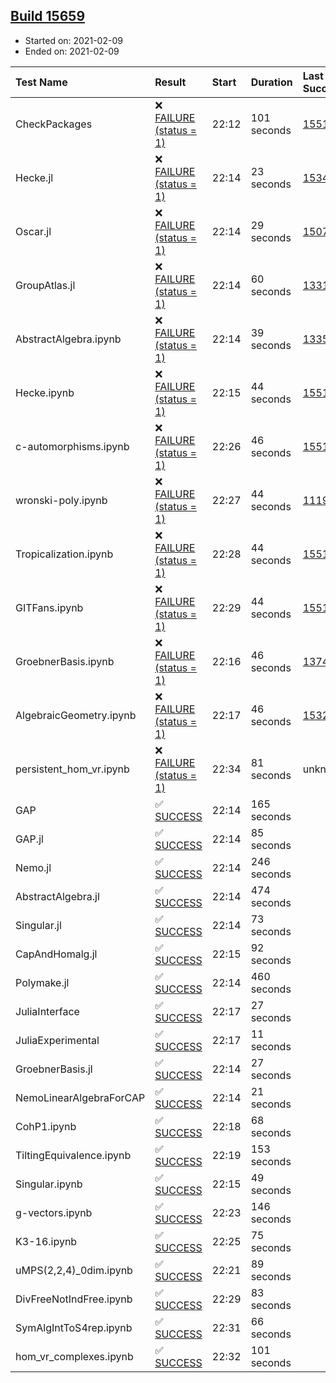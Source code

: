 ## [Build 15659](https://oscarci.mathematik.uni-kl.de/job/oscar/15659/)

* Started on: 2021-02-09
* Ended on: 2021-02-09

| Test Name    | Result | Start | Duration | Last Success | First Failure |
|:-------------|:-------|:------|:---------|:-------------|:--------------|
| CheckPackages | ❌ [FAILURE (status = 1)](https://oscarci.mathematik.uni-kl.de/job/oscar/15659/artifact/logs/build-15659/CheckPackages.log) | 22:12 | 101 seconds | [15514](https://oscarci.mathematik.uni-kl.de/job/oscar/15514/) | [15515](https://oscarci.mathematik.uni-kl.de/job/oscar/15515/) |
| Hecke.jl | ❌ [FAILURE (status = 1)](https://oscarci.mathematik.uni-kl.de/job/oscar/15659/artifact/logs/build-15659/Hecke.jl.log) | 22:14 | 23 seconds | [15344](https://oscarci.mathematik.uni-kl.de/job/oscar/15344/) | [15348](https://oscarci.mathematik.uni-kl.de/job/oscar/15348/) |
| Oscar.jl | ❌ [FAILURE (status = 1)](https://oscarci.mathematik.uni-kl.de/job/oscar/15659/artifact/logs/build-15659/Oscar.jl.log) | 22:14 | 29 seconds | [15079](https://oscarci.mathematik.uni-kl.de/job/oscar/15079/) | [15080](https://oscarci.mathematik.uni-kl.de/job/oscar/15080/) |
| GroupAtlas.jl | ❌ [FAILURE (status = 1)](https://oscarci.mathematik.uni-kl.de/job/oscar/15659/artifact/logs/build-15659/GroupAtlas.jl.log) | 22:14 | 60 seconds | [13311](https://oscarci.mathematik.uni-kl.de/job/oscar/13311/) | [13312](https://oscarci.mathematik.uni-kl.de/job/oscar/13312/) |
| AbstractAlgebra.ipynb | ❌ [FAILURE (status = 1)](https://oscarci.mathematik.uni-kl.de/job/oscar/15659/artifact/logs/build-15659/AbstractAlgebra.ipynb.log) | 22:14 | 39 seconds | [13355](https://oscarci.mathematik.uni-kl.de/job/oscar/13355/) | [13356](https://oscarci.mathematik.uni-kl.de/job/oscar/13356/) |
| Hecke.ipynb | ❌ [FAILURE (status = 1)](https://oscarci.mathematik.uni-kl.de/job/oscar/15659/artifact/logs/build-15659/Hecke.ipynb.log) | 22:15 | 44 seconds | [15514](https://oscarci.mathematik.uni-kl.de/job/oscar/15514/) | [15515](https://oscarci.mathematik.uni-kl.de/job/oscar/15515/) |
| c-automorphisms.ipynb | ❌ [FAILURE (status = 1)](https://oscarci.mathematik.uni-kl.de/job/oscar/15659/artifact/logs/build-15659/c-automorphisms.ipynb.log) | 22:26 | 46 seconds | [15514](https://oscarci.mathematik.uni-kl.de/job/oscar/15514/) | [15515](https://oscarci.mathematik.uni-kl.de/job/oscar/15515/) |
| wronski-poly.ipynb | ❌ [FAILURE (status = 1)](https://oscarci.mathematik.uni-kl.de/job/oscar/15659/artifact/logs/build-15659/wronski-poly.ipynb.log) | 22:27 | 44 seconds | [11192](https://oscarci.mathematik.uni-kl.de/job/oscar/11192/) | [11193](https://oscarci.mathematik.uni-kl.de/job/oscar/11193/) |
| Tropicalization.ipynb | ❌ [FAILURE (status = 1)](https://oscarci.mathematik.uni-kl.de/job/oscar/15659/artifact/logs/build-15659/Tropicalization.ipynb.log) | 22:28 | 44 seconds | [15514](https://oscarci.mathematik.uni-kl.de/job/oscar/15514/) | [15515](https://oscarci.mathematik.uni-kl.de/job/oscar/15515/) |
| GITFans.ipynb | ❌ [FAILURE (status = 1)](https://oscarci.mathematik.uni-kl.de/job/oscar/15659/artifact/logs/build-15659/GITFans.ipynb.log) | 22:29 | 44 seconds | [15514](https://oscarci.mathematik.uni-kl.de/job/oscar/15514/) | [15515](https://oscarci.mathematik.uni-kl.de/job/oscar/15515/) |
| GroebnerBasis.ipynb | ❌ [FAILURE (status = 1)](https://oscarci.mathematik.uni-kl.de/job/oscar/15659/artifact/logs/build-15659/GroebnerBasis.ipynb.log) | 22:16 | 46 seconds | [13748](https://oscarci.mathematik.uni-kl.de/job/oscar/13748/) | [13749](https://oscarci.mathematik.uni-kl.de/job/oscar/13749/) |
| AlgebraicGeometry.ipynb | ❌ [FAILURE (status = 1)](https://oscarci.mathematik.uni-kl.de/job/oscar/15659/artifact/logs/build-15659/AlgebraicGeometry.ipynb.log) | 22:17 | 46 seconds | [15322](https://oscarci.mathematik.uni-kl.de/job/oscar/15322/) | [15323](https://oscarci.mathematik.uni-kl.de/job/oscar/15323/) |
| persistent_hom_vr.ipynb | ❌ [FAILURE (status = 1)](https://oscarci.mathematik.uni-kl.de/job/oscar/15659/artifact/logs/build-15659/persistent_hom_vr.ipynb.log) | 22:34 | 81 seconds | unknown | unknown |
| GAP | ✅ [SUCCESS](https://oscarci.mathematik.uni-kl.de/job/oscar/15659/artifact/logs/build-15659/GAP.log) | 22:14 | 165 seconds |  |  |
| GAP.jl | ✅ [SUCCESS](https://oscarci.mathematik.uni-kl.de/job/oscar/15659/artifact/logs/build-15659/GAP.jl.log) | 22:14 | 85 seconds |  |  |
| Nemo.jl | ✅ [SUCCESS](https://oscarci.mathematik.uni-kl.de/job/oscar/15659/artifact/logs/build-15659/Nemo.jl.log) | 22:14 | 246 seconds |  |  |
| AbstractAlgebra.jl | ✅ [SUCCESS](https://oscarci.mathematik.uni-kl.de/job/oscar/15659/artifact/logs/build-15659/AbstractAlgebra.jl.log) | 22:14 | 474 seconds |  |  |
| Singular.jl | ✅ [SUCCESS](https://oscarci.mathematik.uni-kl.de/job/oscar/15659/artifact/logs/build-15659/Singular.jl.log) | 22:14 | 73 seconds |  |  |
| CapAndHomalg.jl | ✅ [SUCCESS](https://oscarci.mathematik.uni-kl.de/job/oscar/15659/artifact/logs/build-15659/CapAndHomalg.jl.log) | 22:15 | 92 seconds |  |  |
| Polymake.jl | ✅ [SUCCESS](https://oscarci.mathematik.uni-kl.de/job/oscar/15659/artifact/logs/build-15659/Polymake.jl.log) | 22:14 | 460 seconds |  |  |
| JuliaInterface | ✅ [SUCCESS](https://oscarci.mathematik.uni-kl.de/job/oscar/15659/artifact/logs/build-15659/JuliaInterface.log) | 22:17 | 27 seconds |  |  |
| JuliaExperimental | ✅ [SUCCESS](https://oscarci.mathematik.uni-kl.de/job/oscar/15659/artifact/logs/build-15659/JuliaExperimental.log) | 22:17 | 11 seconds |  |  |
| GroebnerBasis.jl | ✅ [SUCCESS](https://oscarci.mathematik.uni-kl.de/job/oscar/15659/artifact/logs/build-15659/GroebnerBasis.jl.log) | 22:14 | 27 seconds |  |  |
| NemoLinearAlgebraForCAP | ✅ [SUCCESS](https://oscarci.mathematik.uni-kl.de/job/oscar/15659/artifact/logs/build-15659/NemoLinearAlgebraForCAP.log) | 22:14 | 21 seconds |  |  |
| CohP1.ipynb | ✅ [SUCCESS](https://oscarci.mathematik.uni-kl.de/job/oscar/15659/artifact/logs/build-15659/CohP1.ipynb.log) | 22:18 | 68 seconds |  |  |
| TiltingEquivalence.ipynb | ✅ [SUCCESS](https://oscarci.mathematik.uni-kl.de/job/oscar/15659/artifact/logs/build-15659/TiltingEquivalence.ipynb.log) | 22:19 | 153 seconds |  |  |
| Singular.ipynb | ✅ [SUCCESS](https://oscarci.mathematik.uni-kl.de/job/oscar/15659/artifact/logs/build-15659/Singular.ipynb.log) | 22:15 | 49 seconds |  |  |
| g-vectors.ipynb | ✅ [SUCCESS](https://oscarci.mathematik.uni-kl.de/job/oscar/15659/artifact/logs/build-15659/g-vectors.ipynb.log) | 22:23 | 146 seconds |  |  |
| K3-16.ipynb | ✅ [SUCCESS](https://oscarci.mathematik.uni-kl.de/job/oscar/15659/artifact/logs/build-15659/K3-16.ipynb.log) | 22:25 | 75 seconds |  |  |
| uMPS(2,2,4)_0dim.ipynb | ✅ [SUCCESS](https://oscarci.mathematik.uni-kl.de/job/oscar/15659/artifact/logs/build-15659/uMPS-2-2-4-_0dim.ipynb.log) | 22:21 | 89 seconds |  |  |
| DivFreeNotIndFree.ipynb | ✅ [SUCCESS](https://oscarci.mathematik.uni-kl.de/job/oscar/15659/artifact/logs/build-15659/DivFreeNotIndFree.ipynb.log) | 22:29 | 83 seconds |  |  |
| SymAlgIntToS4rep.ipynb | ✅ [SUCCESS](https://oscarci.mathematik.uni-kl.de/job/oscar/15659/artifact/logs/build-15659/SymAlgIntToS4rep.ipynb.log) | 22:31 | 66 seconds |  |  |
| hom_vr_complexes.ipynb | ✅ [SUCCESS](https://oscarci.mathematik.uni-kl.de/job/oscar/15659/artifact/logs/build-15659/hom_vr_complexes.ipynb.log) | 22:32 | 101 seconds |  |  |
